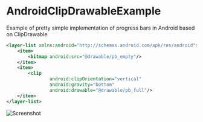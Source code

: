 AndroidClipDrawableExample
==========================

Example of pretty simple implementation of progress bars in Android based on ClipDrawable

```xml
<layer-list xmlns:android="http://schemas.android.com/apk/res/android">
    <item>
        <bitmap android:src="@drawable/pb_empty"/>
    </item>
    <item>
        <clip
                android:clipOrientation="vertical"
                android:gravity="bottom"
                android:drawable="@drawable/pb_full"/>
    </item>
</layer-list>
```

![Screenshot][1]

 [1]: https://raw.github.com/mgrzechocinski/AndroidClipDrawableExample/master/pb_screenshot.png
